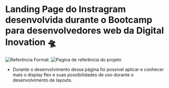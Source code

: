 # Landing Page do Instragram desenvolvida durante o Bootcamp para desenvolvedores web da Digital Inovation :flying_saucer:

![Referência](https://th.bing.com/th/id/OIP.N2MlCt-hrWf0yZeBPENFqQHaEK?w=321&h=180&c=7&o=5&pid=1.7)
Format: ![Pagina de referência do projeto](url)

- Durante o desenvolvimento dessa página foi possível aplicar e conhecer mais o display flex e suas possibilidades de uso durante o desenvolvimento de layouts.
